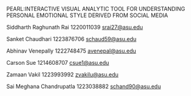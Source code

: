 PEARL:INTERACTIVE VISUAL ANALYTIC TOOL FOR UNDERSTANDING PERSONAL EMOTIONAL STYLE DERIVED FROM SOCIAL MEDIA 

Siddharth Raghunath Rai 
1220011039
srai27@asu.edu 

Sanket Chaudhari
1223876706
schaud59@asu.edu  

Abhinav  Venepally
1222748475
avenepal@asu.edu  
        
Carson Sue
1214608707
csue1@asu.edu

Zamaan Vakil
1223993992
zvakilu@asu.edu

Sai Meghana Chandrupatla
1223038882
schand90@asu.edu

